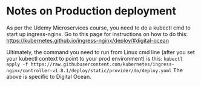 # Notes on Production deployment
As per the Udemy Microservices course, you need to do a kubectl cmd to start up ingress-nginx.  Go to this page
for instructions on how to do this:
https://kubernetes.github.io/ingress-nginx/deploy/#digital-ocean

Ultimately, the command you need to run from Linux cmd line (after you set your kubectl context to point to your prod environment) is this:
`kubectl apply -f https://raw.githubusercontent.com/kubernetes/ingress-nginx/controller-v1.8.1/deploy/static/provider/do/deploy.yaml`
The above is specific to Digital Ocean.

